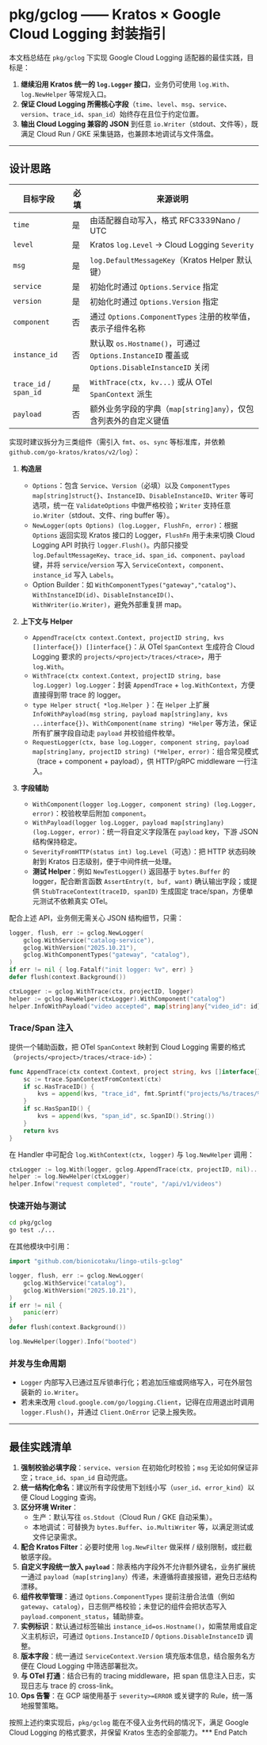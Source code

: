# pkg/gclog —— Kratos × Google Cloud Logging 封装指引

本文档总结在 `pkg/gclog` 下实现 Google Cloud Logging 适配器的最佳实践，目标是：

1. **继续沿用 Kratos 统一的 `log.Logger` 接口**，业务仍可使用 `log.With`、`log.NewHelper` 等常规入口。
2. **保证 Cloud Logging 所需核心字段**（`time`、`level`、`msg`、`service`、`version`、`trace_id`、`span_id`）始终存在且位于约定位置。
3. **输出 Cloud Logging 兼容的 JSON** 到任意 `io.Writer`（stdout、文件等），既满足 Cloud Run / GKE 采集链路，也兼顾本地调试与文件落盘。

---

## 设计思路

| 目标字段 | 必填 | 来源说明 |
| -------- | ---- | -------- |
| `time`   | 是   | 由适配器自动写入，格式 RFC3339Nano / UTC |
| `level`  | 是   | Kratos `log.Level` → Cloud Logging `Severity` |
| `msg`    | 是   | `log.DefaultMessageKey`（Kratos Helper 默认键） |
| `service`| 是   | 初始化时通过 `Options.Service` 指定 |
| `version`| 是   | 初始化时通过 `Options.Version` 指定 |
| `component` | 否 | 通过 `Options.ComponentTypes` 注册的枚举值，表示子组件名称 |
| `instance_id` | 否 | 默认取 `os.Hostname()`，可通过 `Options.InstanceID` 覆盖或 `Options.DisableInstanceID` 关闭 |
| `trace_id` / `span_id` | 是 | `WithTrace(ctx, kv...)` 或从 OTel `SpanContext` 派生 |
| `payload` | 否 | 额外业务字段的字典（`map[string]any`），仅包含列表外的自定义键值 |

实现时建议拆分为三类组件（需引入 `fmt`、`os`、`sync` 等标准库，并依赖 `github.com/go-kratos/kratos/v2/log`）：

1. **构造层**  
   - `Options`：包含 `Service`、`Version`（必填）以及 `ComponentTypes map[string]struct{}`、`InstanceID`、`DisableInstanceID`、`Writer` 等可选项，统一在 `ValidateOptions` 中做严格校验；`Writer` 支持任意 `io.Writer`（stdout、文件、ring buffer 等）。  
   - `NewLogger(opts Options) (log.Logger, FlushFn, error)`：根据 `Options` 返回实现 Kratos 接口的 Logger，`FlushFn` 用于未来切换 Cloud Logging API 时执行 `logger.Flush()`。内部只接受 `log.DefaultMessageKey`、`trace_id`、`span_id`、`component`、`payload` 键，并将 `service`/`version` 写入 `ServiceContext`，`component`、`instance_id` 写入 `Labels`。  
   - Option Builder：如 `WithComponentTypes("gateway","catalog")`、`WithInstanceID(id)`、`DisableInstanceID()`、`WithWriter(io.Writer)`，避免外部重复拼 map。

2. **上下文与 Helper**  
   - `AppendTrace(ctx context.Context, projectID string, kvs []interface{}) []interface{}`：从 OTel `SpanContext` 生成符合 Cloud Logging 要求的 `projects/<project>/traces/<trace>`，用于 `log.With`。  
   - `WithTrace(ctx context.Context, projectID string, base log.Logger) log.Logger`：封装 `AppendTrace` + `log.WithContext`，方便直接得到带 trace 的 logger。  
   - `type Helper struct{ *log.Helper }`：在 `Helper` 上扩展 `InfoWithPayload(msg string, payload map[string]any, kvs ...interface{})`、`WithComponent(name string) *Helper` 等方法，保证所有扩展字段自动走 `payload` 并校验组件枚举。  
   - `RequestLogger(ctx, base log.Logger, component string, payload map[string]any, projectID string) (*Helper, error)`：组合常见模式（trace + component + payload），供 HTTP/gRPC middleware 一行注入。

3. **字段辅助**  
   - `WithComponent(logger log.Logger, component string) (log.Logger, error)`：校验枚举后附加 `component`。  
   - `WithPayload(logger log.Logger, payload map[string]any) (log.Logger, error)`：统一将自定义字段落在 `payload` key，下游 JSON 结构保持稳定。  
   - `SeverityFromHTTP(status int) log.Level`（可选）：把 HTTP 状态码映射到 Kratos 日志级别，便于中间件统一处理。  
   - **测试 Helper**：例如 `NewTestLogger()` 返回基于 `bytes.Buffer` 的 logger，配合断言函数 `AssertEntry(t, buf, want)` 确认输出字段；或提供 `StubTraceContext(traceID, spanID)` 生成固定 trace/span，方便单元测试不依赖真实 OTel。  

配合上述 API，业务侧无需关心 JSON 结构细节，只需：

```go
logger, flush, err := gclog.NewLogger(
    gclog.WithService("catalog-service"),
    gclog.WithVersion("2025.10.21"),
    gclog.WithComponentTypes("gateway", "catalog"),
)
if err != nil { log.Fatalf("init logger: %v", err) }
defer flush(context.Background())

ctxLogger := gclog.WithTrace(ctx, projectID, logger)
helper := gclog.NewHelper(ctxLogger).WithComponent("catalog")
helper.InfoWithPayload("video accepted", map[string]any{"video_id": id})
```

### Trace/Span 注入

提供一个辅助函数，把 OTel `SpanContext` 映射到 Cloud Logging 需要的格式（`projects/<project>/traces/<trace-id>`）：

```go
func AppendTrace(ctx context.Context, project string, kvs []interface{}) []interface{} {
    sc := trace.SpanContextFromContext(ctx)
    if sc.HasTraceID() {
        kvs = append(kvs, "trace_id", fmt.Sprintf("projects/%s/traces/%s", project, sc.TraceID()))
    }
    if sc.HasSpanID() {
        kvs = append(kvs, "span_id", sc.SpanID().String())
    }
    return kvs
}
```

在 Handler 中可配合 `log.WithContext(ctx, logger)` 与 `log.NewHelper` 调用：

```go
ctxLogger := log.With(logger, gclog.AppendTrace(ctx, projectID, nil)...)
helper := log.NewHelper(ctxLogger)
helper.Infow("request completed", "route", "/api/v1/videos")
```

### 快速开始与测试

```bash
cd pkg/gclog
go test ./...
```

在其他模块中引用：

```go
import "github.com/bionicotaku/lingo-utils-gclog"

logger, flush, err := gclog.NewLogger(
    gclog.WithService("catalog"),
    gclog.WithVersion("2025.10.21"),
)
if err != nil {
    panic(err)
}
defer flush(context.Background())

log.NewHelper(logger).Info("booted")
```

### 并发与生命周期

- `Logger` 内部写入已通过互斥锁串行化；若追加压缩或网络写入，可在外层包装新的 `io.Writer`。
- 若未来改用 `cloud.google.com/go/logging.Client`，记得在应用退出时调用 `logger.Flush()`，并通过 `Client.OnError` 记录上报失败。

---

## 最佳实践清单

1. **强制校验必填字段**：`service`、`version` 在初始化时校验；`msg` 无论如何保证非空；`trace_id`、`span_id` 自动兜底。  
2. **统一结构化命名**：建议所有字段使用下划线小写（`user_id`、`error_kind`）以便 Cloud Logging 查询。  
3. **区分环境 Writer**：
   - 生产：默认写往 `os.Stdout`（Cloud Run / GKE 自动采集）。  
   - 本地调试：可替换为 `bytes.Buffer`、`io.MultiWriter` 等，以满足测试或文件记录需求。  
4. **配合 Kratos Filter**：必要时使用 `log.NewFilter` 做采样 / 级别限制，或拦截敏感字段。  
5. **自定义字段统一放入 `payload`**：除表格内字段外不允许额外键名，业务扩展统一通过 `payload`（`map[string]any`）传递，未遵循将直接报错，避免日志结构漂移。  
6. **组件枚举管理**：通过 `Options.ComponentTypes` 提前注册合法值（例如 `gateway`、`catalog`），日志侧严格校验；未登记的组件会把状态写入 `payload.component_status`，辅助排查。  
7. **实例标识**：默认通过标签输出 `instance_id=os.Hostname()`，如需禁用或自定义主机标识，可通过 `Options.InstanceID` / `Options.DisableInstanceID` 调整。  
8. **版本字段**：统一通过 `ServiceContext.Version` 填充版本信息，结合服务名方便在 Cloud Logging 中筛选部署批次。  
9. **与 OTel 打通**：结合已有的 tracing middleware，把 span 信息注入日志，实现日志与 trace 的 cross-link。  
10. **Ops 告警**：在 GCP 端使用基于 `severity>=ERROR` 或关键字的 Rule，统一落地报警策略。

按照上述约束实现后，`pkg/gclog` 能在不侵入业务代码的情况下，满足 Google Cloud Logging 的格式要求，并保留 Kratos 生态的全部能力。*** End Patch
